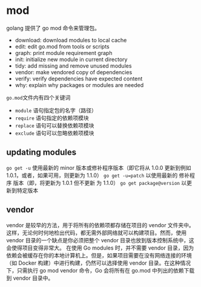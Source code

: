 # mod

golang 提供了 go mod 命令来管理包。

- download: download modules to local cache
- edit: edit go.mod from tools or scripts
- graph: print module requirement graph
- init: initialize new module in current directory
- tidy: add missing and remove unused modules
- vendor: make vendored copy of dependencies
- verify: verify dependencies have expected content
- why: explain why packages or modules are needed

`go.mod`文件内有四个关键词

- `module` 语句指定包的名字（路径）
- `require` 语句指定的依赖项模块
- `replace` 语句可以替换依赖项模块
- `exclude` 语句可以忽略依赖项模块

## updating modules

`go get -u` 使用最新的 minor 版本或修补程序版本（即它将从 1.0.0 更新到例如 1.0.1，或者，如果可用，则更新为 1.1.0）
`go get -u=patch` 以使用最新的 修补程序 版本（即，将更新为 1.0.1 但不更新 为 1.1.0）
`go get package@version` 以更新到特定版本

## vendor

vendor 是较早的方法，用于将所有的依赖项都存储在项目的 vendor 文件夹中。这样，无论何时何地检出代码，都无需外部网络就可以构建项目。然而，使用 vendor 目录的一个缺点是你必须把整个 vendor 目录也放到版本控制系统中，这会使得项目变得非常大。
在使用 Go modules 时，并不需要 vendor 目录，因为依赖会被缓存在你的本地计算机上。但是，如果项目需要在没有网络连接的环境（如 Docker 构建）中进行构建，仍然可以选择使用 vendor 目录。在这种情况下，只需执行 go mod vendor 命令，Go 会将所有在 go.mod 中列出的依赖下载到 vendor 目录中。

